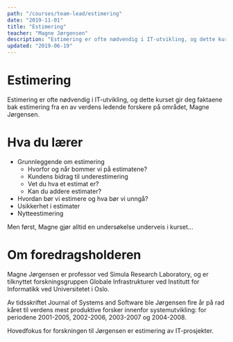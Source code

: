 ```yaml
---
path: "/courses/team-lead/estimering"
date: "2019-11-01"
title: "Estimering"
teacher: "Magne Jørgensen"
description: "Estimering er ofte nødvendig i IT-utvikling, og dette kurset gir deg faktaene bak estimering fra en av verdens ledende forskere på området, Magne Jørgensen."
updated: "2019-06-19"
---
```


# Estimering

Estimering er ofte nødvendig i IT-utvikling, og dette kurset gir deg faktaene
bak estimering fra en av verdens ledende forskere på området, Magne Jørgensen.

# Hva du lærer

- Grunnleggende om estimering
  - Hvorfor og når bommer vi på estimatene?
  - Kundens bidrag til underestimering
  - Vet du hva et estimat er?
  - Kan du addere estimater?
- Hvordan bør vi estimere og hva bør vi unngå?
- Usikkerhet i estimater
- Nytteestimering

Men først, Magne gjør alltid en undersøkelse underveis i kurset...

# Om foredragsholderen

Magne Jørgensen er professor ved Simula Research Laboratory, og er tilknyttet
forskningsgruppen Globale Infrastrukturer ved Institutt for Informatikk ved
Universitetet i Oslo.

Av tidsskriftet Journal of Systems and Software ble Jørgensen fire år på rad
kåret til verdens mest produktive forsker innenfor systemutvikling: for
periodene 2001-2005, 2002-2006, 2003-2007 og 2004-2008.

Hovedfokus for forskningen til Jørgensen er estimering av IT-prosjekter.
